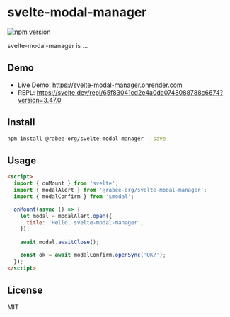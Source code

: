 # svelte-modal-manager

[![npm version](https://badge.fury.io/js/svelte-modal-manager.svg)](https://badge.fury.io/js/svelte-modal-manager)


svelte-modal-manager is ...

## Demo

- Live Demo: https://svelte-modal-manager.onrender.com
- REPL: https://svelte.dev/repl/65f83041cd2e4a0da0748088788c6674?version=3.47.0
## Install

```bash
npm install @rabee-org/svelte-modal-manager --save
```

## Usage

```html
<script>
  import { onMount } from 'svelte';
  import { modalAlert } from '@rabee-org/svelte-modal-manager';
  import { modalConfirm } from '$modal';

  onMount(async () => {
    let modal = modalAlert.open({
      title: 'Hello, svelte-modal-manager',
    });
    
    await modal.awaitClose();

    const ok = await modalConfirm.openSync('OK?');
  });
</script>
```

## License

MIT
